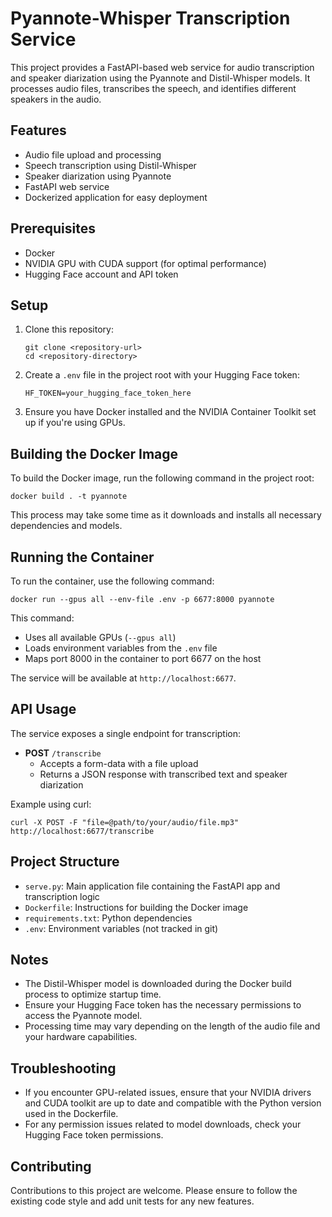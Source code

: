 # Pyannote-Whisper Transcription Service

This project provides a FastAPI-based web service for audio transcription and speaker diarization using the Pyannote and Distil-Whisper models. It processes audio files, transcribes the speech, and identifies different speakers in the audio.

## Features

- Audio file upload and processing
- Speech transcription using Distil-Whisper
- Speaker diarization using Pyannote
- FastAPI web service
- Dockerized application for easy deployment

## Prerequisites

- Docker
- NVIDIA GPU with CUDA support (for optimal performance)
- Hugging Face account and API token

## Setup

1. Clone this repository:
   ```
   git clone <repository-url>
   cd <repository-directory>
   ```

2. Create a `.env` file in the project root with your Hugging Face token:
   ```
   HF_TOKEN=your_hugging_face_token_here
   ```

3. Ensure you have Docker installed and the NVIDIA Container Toolkit set up if you're using GPUs.

## Building the Docker Image

To build the Docker image, run the following command in the project root:

```
docker build . -t pyannote
```

This process may take some time as it downloads and installs all necessary dependencies and models.

## Running the Container

To run the container, use the following command:

```
docker run --gpus all --env-file .env -p 6677:8000 pyannote
```

This command:
- Uses all available GPUs (`--gpus all`)
- Loads environment variables from the `.env` file
- Maps port 8000 in the container to port 6677 on the host

The service will be available at `http://localhost:6677`.

## API Usage

The service exposes a single endpoint for transcription:

- **POST** `/transcribe`
  - Accepts a form-data with a file upload
  - Returns a JSON response with transcribed text and speaker diarization

Example using curl:
```
curl -X POST -F "file=@path/to/your/audio/file.mp3" http://localhost:6677/transcribe
```

## Project Structure

- `serve.py`: Main application file containing the FastAPI app and transcription logic
- `Dockerfile`: Instructions for building the Docker image
- `requirements.txt`: Python dependencies
- `.env`: Environment variables (not tracked in git)

## Notes

- The Distil-Whisper model is downloaded during the Docker build process to optimize startup time.
- Ensure your Hugging Face token has the necessary permissions to access the Pyannote model.
- Processing time may vary depending on the length of the audio file and your hardware capabilities.

## Troubleshooting

- If you encounter GPU-related issues, ensure that your NVIDIA drivers and CUDA toolkit are up to date and compatible with the Python version used in the Dockerfile.
- For any permission issues related to model downloads, check your Hugging Face token permissions.

## Contributing

Contributions to this project are welcome. Please ensure to follow the existing code style and add unit tests for any new features.

